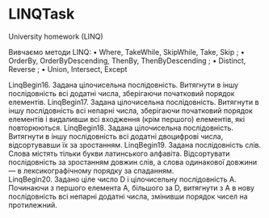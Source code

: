 # LINQTask
University homework (LINQ)

Вивчаємо методи LINQ: 
 • Where, TakeWhile, SkipWhile, Take, Skip ; 
• OrderBy, OrderByDescending, ThenBy, ThenByDescending ; 
• Distinct, Reverse ; 
• Union, Intersect, Except 


LinqBegin16. Задана цілочисельна послідовність. Витягнути в іншу послідовність всі додатні числа, зберігаючи початковий порядок елементів.
LinqBegin17. Задана цілочисельна послідовність. Витягнути в іншу послідовність всі непарні числа, зберігаючи початковий порядок елементів і видаливши всі входження (крім першого) елементів, які повторюються. 
LinqBegin18. Задана цілочисельна послідовність. Витягнути в іншу послідовність всі додатні двоцифрові числа, відсортувавши їх за зростанням. 
 LinqBegin19. Задана послідовність слів. Слова містять тільки букви латинського алфавіта. Відсортувати послідовність за зростанням довжин слів, а слова одинакової довжини — в лексикографічному порядку за спаданням.  
LinqBegin20. Задано ціле число D і цілочисельну послідовність A. Починаючи з першого елемента A, більшого за D, витягнути з A в нову послідовність всі непарні додатні числа, змінивши порядок чисел на протилежний.
